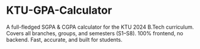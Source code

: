 # KTU-GPA-Calculator
A full-fledged SGPA &amp; CGPA calculator for the KTU 2024 B.Tech curriculum. Covers all branches, groups, and semesters (S1–S8). 100% frontend, no backend. Fast, accurate, and built for students.
